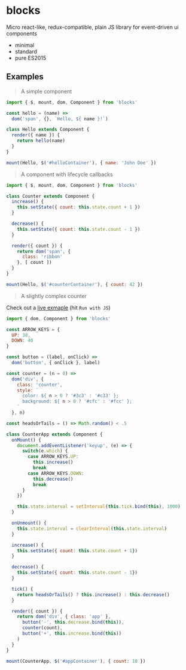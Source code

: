 # blocks
Micro react-like, redux-compatible, plain JS library for event-driven ui components

* minimal
* standard
* pure ES2015

## Examples

> A simple component

```javascript
import { $, mount, dom, Component } from 'blocks'

const hello = (name) =>
  dom('span', {}, `Hello, ${ name }!`)

class Hello extends Component {
  render({ name }) {
    return hello(name)
  }
}

mount(Hello, $('#helloContainer'), { name: 'John Doe' })

```

> A component with lifecycle callbacks

```javascript
import { $, mount, dom, Component } from 'blocks'

class Counter extends Component {
  increase() {
    this.setState({ count: this.state.count + 1 })
  }

  decrease() {
    this.setState({ count: this.state.count - 1 })
  }

  render({ count }) {
    return dom('span', {
      class: 'ribbon'
    }, [ count ])
  }
}

mount(Hello, $('#counterContainer'), { count: 42 })

```

> A slightly complex counter

Check out a [live exmaple](http://jsbin.com/torela/edit?js,output) (hit `Run with JS`)

```javascript
import { dom, Component } from 'blocks'

const ARROW_KEYS = {
  UP: 38,
  DOWN: 40
}

const button = (label, onClick) =>
  dom('button', { onClick }, label)

const counter = (n = 0) =>
  dom('div', {
    class: 'counter',
    style: `
      color: ${ n > 0 ? '#3c3' : '#c33' };
      background: ${ n > 0 ? '#cfc' : '#fcc' };
    `
  }, n)

const headsOrTails = () => Math.random() < .5

class CounterApp extends Component {
  onMount() {
    document.addEventListener('keyup', (e) => {
      switch(e.which) {
        case ARROW_KEYS.UP:
          this.increase()
          break
        case ARROW_KEYS.DOWN:
          this.decrease()
          break
      }
    })

    this.state.interval = setInterval(this.tick.bind(this), 1000)
  }

  onUnmount() {
    this.state.interval = clearInterval(this.state.interval)
  }

  increase() {
    this.setState({ count: this.state.count + 1})
  }

  decrease() {
    this.setState({ count: this.state.count - 1})    
  }

  tick() {
    return headsOrTails() ? this.increase() : this.decrease()
  }

  render({ count }) {
    return dom('div', { class: 'app' },
      button('-', this.decrease.bind(this)),
      counter(count),
      button('+', this.increase.bind(this))
    )
  }
}

mount(CounterApp, $('#appContainer'), { count: 10 })
```
